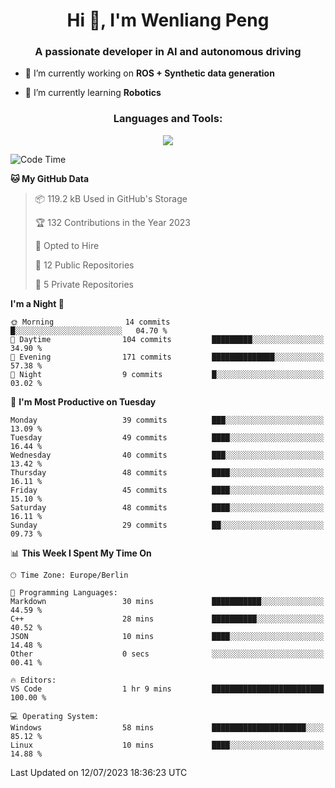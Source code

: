 <h1 align="center">Hi 👋, I'm Wenliang Peng</h1>
<h3 align="center">A passionate developer in AI and autonomous driving</h3>

- 🔭 I’m currently working on **ROS + Synthetic data generation**

- 🌱 I’m currently learning **Robotics**

<!-- <h3 align="left">Connect with me:</h3> -->
<!-- <p align="left">
</p> -->

<h3 align="center">Languages and Tools:</h3>
<p align="center">
  <a href="https://skillicons.dev">
    <img src="https://skillicons.dev/icons?i=cpp,ros,docker,azure,git,linux,py,pytorch,cmake,githubactions,powershell,md&perline=6" />
  </a>
</p>


<!-- <p><img align="center" src="https://github-readme-stats.vercel.app/api/top-langs?username=bpwl0121&show_icons=true&locale=en&layout=compact" alt="bpwl0121" /></p> -->

<!-- <p><img align="center" src="https://github-readme-streak-stats.herokuapp.com/?user=bpwl0121&" alt="bpwl0121" /></p> -->

<!--START_SECTION:waka-->
![Code Time](http://img.shields.io/badge/Code%20Time-110%20hrs%2046%20mins-blue)

**🐱 My GitHub Data** 

> 📦 119.2 kB Used in GitHub's Storage 
 > 
> 🏆 132 Contributions in the Year 2023
 > 
> 💼 Opted to Hire
 > 
> 📜 12 Public Repositories 
 > 
> 🔑 5 Private Repositories 
 > 
**I'm a Night 🦉** 

```text
🌞 Morning                14 commits          █░░░░░░░░░░░░░░░░░░░░░░░░   04.70 % 
🌆 Daytime                104 commits         █████████░░░░░░░░░░░░░░░░   34.90 % 
🌃 Evening                171 commits         ██████████████░░░░░░░░░░░   57.38 % 
🌙 Night                  9 commits           █░░░░░░░░░░░░░░░░░░░░░░░░   03.02 % 
```
📅 **I'm Most Productive on Tuesday** 

```text
Monday                   39 commits          ███░░░░░░░░░░░░░░░░░░░░░░   13.09 % 
Tuesday                  49 commits          ████░░░░░░░░░░░░░░░░░░░░░   16.44 % 
Wednesday                40 commits          ███░░░░░░░░░░░░░░░░░░░░░░   13.42 % 
Thursday                 48 commits          ████░░░░░░░░░░░░░░░░░░░░░   16.11 % 
Friday                   45 commits          ████░░░░░░░░░░░░░░░░░░░░░   15.10 % 
Saturday                 48 commits          ████░░░░░░░░░░░░░░░░░░░░░   16.11 % 
Sunday                   29 commits          ██░░░░░░░░░░░░░░░░░░░░░░░   09.73 % 
```


📊 **This Week I Spent My Time On** 

```text
🕑︎ Time Zone: Europe/Berlin

💬 Programming Languages: 
Markdown                 30 mins             ███████████░░░░░░░░░░░░░░   44.59 % 
C++                      28 mins             ██████████░░░░░░░░░░░░░░░   40.52 % 
JSON                     10 mins             ████░░░░░░░░░░░░░░░░░░░░░   14.48 % 
Other                    0 secs              ░░░░░░░░░░░░░░░░░░░░░░░░░   00.41 % 

🔥 Editors: 
VS Code                  1 hr 9 mins         █████████████████████████   100.00 % 

💻 Operating System: 
Windows                  58 mins             █████████████████████░░░░   85.12 % 
Linux                    10 mins             ████░░░░░░░░░░░░░░░░░░░░░   14.88 % 
```


 Last Updated on 12/07/2023 18:36:23 UTC
<!--END_SECTION:waka-->
